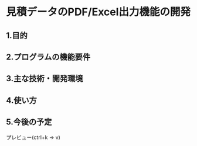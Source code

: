# 見積データのPDF/Excel出力機能の開発

## 1.目的

## 2.プログラムの機能要件

## 3.主な技術・開発環境

## 4.使い方

## 5.今後の予定
プレビュー(ctrl+k -> v)